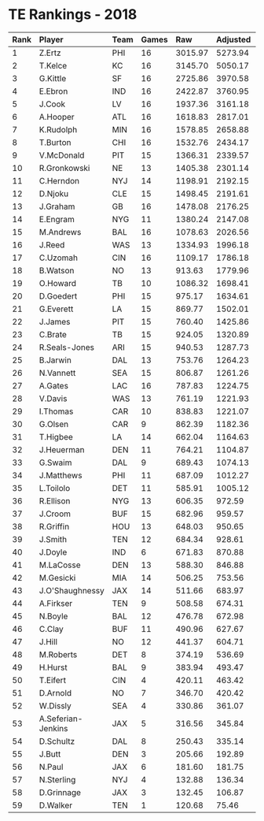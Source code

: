 # TE Rankings - 2018

| Rank | Player             | Team | Games | Raw     | Adjusted | Difficulty | Avg/Game | Typical | Consistency | Trend    |
| :----| :------------------| :----| :-----| :-------| :--------| :----------| :--------| :-------| :-----------| :--------|
| 1    | Z.Ertz             | PHI  | 16    | 3015.97 | 5273.94  | 1.003      | 329.62   | 346.13  | 9/0/7       | +147.9%  |
| 2    | T.Kelce            | KC   | 16    | 3145.70 | 5050.17  | 1.005      | 315.64   | 316.31  | 8/1/7       | +125.9%  |
| 3    | G.Kittle           | SF   | 16    | 2725.86 | 3970.58  | 1.010      | 248.16   | 255.80  | 9/0/7       | +101.1%  |
| 4    | E.Ebron            | IND  | 16    | 2422.87 | 3760.95  | 1.010      | 235.06   | 252.61  | 9/1/6       | +151.9%  |
| 5    | J.Cook             | LV   | 16    | 1937.36 | 3161.18  | 1.007      | 197.57   | 177.33  | 8/1/7       | +254.5%  |
| 6    | A.Hooper           | ATL  | 16    | 1618.83 | 2817.01  | 1.014      | 176.06   | 204.25  | 10/1/5      | +169.1%  |
| 7    | K.Rudolph          | MIN  | 16    | 1578.85 | 2658.88  | 0.995      | 166.18   | 153.98  | 10/0/6      | +156.3%  |
| 8    | T.Burton           | CHI  | 16    | 1532.76 | 2434.17  | 1.003      | 152.14   | 135.27  | 6/1/9       | +144.8%  |
| 9    | V.McDonald         | PIT  | 15    | 1366.31 | 2339.57  | 1.008      | 155.97   | 174.41  | 10/0/5      | +97.4%   |
| 10   | R.Gronkowski       | NE   | 13    | 1405.38 | 2301.14  | 1.009      | 177.01   | 154.01  | 6/0/7       | +229.9%  |
| 11   | C.Herndon          | NYJ  | 14    | 1198.91 | 2192.15  | 0.997      | 156.58   | 151.04  | 7/1/6       | +187.0%  |
| 12   | D.Njoku            | CLE  | 15    | 1498.45 | 2191.61  | 1.005      | 146.11   | 145.76  | 8/0/7       | +130.3%  |
| 13   | J.Graham           | GB   | 16    | 1478.08 | 2176.25  | 1.001      | 136.02   | 146.50  | 9/1/6       | +230.5%  |
| 14   | E.Engram           | NYG  | 11    | 1380.24 | 2147.08  | 1.003      | 195.19   | 192.78  | 6/0/5       | +182.5%  |
| 15   | M.Andrews          | BAL  | 16    | 1078.63 | 2026.56  | 1.009      | 126.66   | 133.23  | 9/1/6       | +131.4%  |
| 16   | J.Reed             | WAS  | 13    | 1334.93 | 1996.18  | 1.005      | 153.55   | 145.58  | 5/1/7       | INACTIVE |
| 17   | C.Uzomah           | CIN  | 16    | 1109.17 | 1786.18  | 1.023      | 111.64   | 119.67  | 8/0/8       | +186.5%  |
| 18   | B.Watson           | NO   | 13    | 913.63  | 1779.96  | 1.010      | 136.92   | 113.27  | 8/1/4       | +226.4%  |
| 19   | O.Howard           | TB   | 10    | 1086.32 | 1698.41  | 1.027      | 169.84   | 156.51  | 3/0/7       | INACTIVE |
| 20   | D.Goedert          | PHI  | 15    | 975.17  | 1634.61  | 1.002      | 108.97   | 112.81  | 10/1/4      | +424.0%  |
| 21   | G.Everett          | LA   | 15    | 869.77  | 1502.01  | 1.007      | 100.13   | 96.66   | 8/0/7       | +366.3%  |
| 22   | J.James            | PIT  | 15    | 760.40  | 1425.86  | 1.009      | 95.06    | 88.78   | 8/0/7       | +324.4%  |
| 23   | C.Brate            | TB   | 15    | 924.05  | 1320.89  | 1.021      | 88.06    | 89.01   | 8/0/7       | +209.7%  |
| 24   | R.Seals-Jones      | ARI  | 15    | 940.53  | 1287.73  | 1.014      | 85.85    | 91.00   | 8/0/7       | +252.6%  |
| 25   | B.Jarwin           | DAL  | 13    | 753.76  | 1264.23  | 0.997      | 97.25    | 39.72   | 5/1/7       | +1019.6% |
| 26   | N.Vannett          | SEA  | 15    | 806.87  | 1261.26  | 1.002      | 84.08    | 79.39   | 8/1/6       | +256.6%  |
| 27   | A.Gates            | LAC  | 16    | 787.83  | 1224.75  | 1.023      | 76.55    | 80.05   | 11/0/5      | +531.2%  |
| 28   | V.Davis            | WAS  | 13    | 761.19  | 1221.93  | 1.015      | 93.99    | 88.85   | 7/1/5       | +398.7%  |
| 29   | I.Thomas           | CAR  | 10    | 838.83  | 1221.07  | 1.016      | 122.11   | 121.94  | 5/1/4       | +198.8%  |
| 30   | G.Olsen            | CAR  | 9     | 862.39  | 1182.36  | 1.017      | 131.37   | 125.00  | 4/0/5       | INACTIVE |
| 31   | T.Higbee           | LA   | 14    | 662.04  | 1164.63  | 1.010      | 83.19    | 67.69   | 6/1/7       | +276.8%  |
| 32   | J.Heuerman         | DEN  | 11    | 764.21  | 1104.87  | 1.016      | 100.44   | 83.10   | 5/1/5       | INACTIVE |
| 33   | G.Swaim            | DAL  | 9     | 689.43  | 1074.13  | 1.005      | 119.35   | 105.01  | 3/2/4       | INACTIVE |
| 34   | J.Matthews         | PHI  | 11    | 687.09  | 1012.27  | 1.007      | 92.02    | 75.36   | 5/2/4       | +298.8%  |
| 35   | L.Toilolo          | DET  | 11    | 585.91  | 1005.12  | 1.012      | 91.37    | 104.41  | 8/0/3       | +357.8%  |
| 36   | R.Ellison          | NYG  | 13    | 606.35  | 972.59   | 0.994      | 74.81    | 62.14   | 7/1/5       | +296.8%  |
| 37   | J.Croom            | BUF  | 15    | 682.96  | 959.57   | 1.004      | 63.97    | 63.26   | 7/2/6       | +344.2%  |
| 38   | R.Griffin          | HOU  | 13    | 648.03  | 950.65   | 1.006      | 73.13    | 63.44   | 9/0/4       | +324.4%  |
| 39   | J.Smith            | TEN  | 12    | 684.34  | 928.61   | 1.002      | 77.38    | 101.66  | 8/0/4       | INACTIVE |
| 40   | J.Doyle            | IND  | 6     | 671.83  | 870.88   | 1.017      | 145.15   | 128.43  | 3/0/3       | INACTIVE |
| 41   | M.LaCosse          | DEN  | 13    | 588.30  | 846.88   | 1.001      | 65.14    | 57.42   | 8/0/5       | +387.8%  |
| 42   | M.Gesicki          | MIA  | 14    | 506.25  | 753.56   | 1.003      | 53.83    | 58.75   | 8/1/5       | +261.0%  |
| 43   | J.O'Shaughnessy    | JAX  | 14    | 511.66  | 683.97   | 1.009      | 48.85    | 42.48   | 7/0/7       | +375.2%  |
| 44   | A.Firkser          | TEN  | 9     | 508.58  | 674.31   | 1.007      | 74.92    | 63.65   | 3/1/5       | +273.4%  |
| 45   | N.Boyle            | BAL  | 12    | 476.78  | 672.98   | 0.995      | 56.08    | 63.18   | 7/2/3       | +150.5%  |
| 46   | C.Clay             | BUF  | 11    | 490.96  | 627.67   | 1.024      | 57.06    | 60.92   | 7/0/4       | +227.1%  |
| 47   | J.Hill             | NO   | 12    | 441.37  | 604.71   | 1.000      | 50.39    | 43.42   | 7/0/5       | +507.1%  |
| 48   | M.Roberts          | DET  | 8     | 374.19  | 536.69   | 0.995      | 67.09    | 51.76   | 5/0/3       | INACTIVE |
| 49   | H.Hurst            | BAL  | 9     | 383.94  | 493.47   | 1.009      | 54.83    | 56.18   | 5/0/4       | +270.6%  |
| 50   | T.Eifert           | CIN  | 4     | 420.11  | 463.42   | 1.005      | 115.85   | 122.08  | 2/0/2       | INACTIVE |
| 51   | D.Arnold           | NO   | 7     | 346.70  | 420.42   | 1.021      | 60.06    | 54.76   | 4/1/2       | +373.9%  |
| 52   | W.Dissly           | SEA  | 4     | 330.86  | 361.07   | 1.007      | 90.27    | 106.70  | 2/0/2       | INACTIVE |
| 53   | A.Seferian-Jenkins | JAX  | 5     | 316.56  | 345.84   | 1.005      | 69.17    | 81.43   | 3/0/2       | INACTIVE |
| 54   | D.Schultz          | DAL  | 8     | 250.43  | 335.14   | 1.003      | 41.89    | 46.09   | 5/0/3       | +218.4%  |
| 55   | J.Butt             | DEN  | 3     | 205.66  | 192.89   | 1.019      | 64.30    | 64.30   | 2/0/1       | INACTIVE |
| 56   | N.Paul             | JAX  | 6     | 181.60  | 181.75   | 1.012      | 30.29    | 18.23   | 3/0/3       | INACTIVE |
| 57   | N.Sterling         | NYJ  | 4     | 132.88  | 136.34   | 1.000      | 34.09    | 48.58   | 3/0/1       | INACTIVE |
| 58   | D.Grinnage         | JAX  | 3     | 132.45  | 106.87   | 1.000      | 35.62    | 35.62   | 2/0/1       | INACTIVE |
| 59   | D.Walker           | TEN  | 1     | 120.68  | 75.46    | 0.993      | 75.46    | 75.46   | 0/1/0       | INACTIVE |

